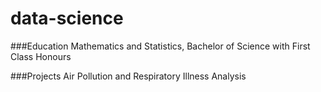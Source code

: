 # data-science

###Education
Mathematics and Statistics, Bachelor of Science with First Class Honours

###Projects
Air Pollution and Respiratory Illness Analysis

